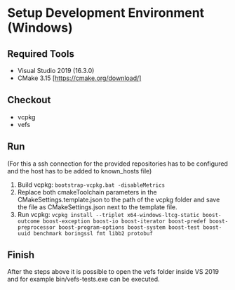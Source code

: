 # Setup Development Environment (Windows)
## Required Tools
- Visual Studio 2019 (16.3.0) 
- CMake 3.15 [https://cmake.org/download/]

## Checkout
- vcpkg
- vefs

## Run
(For this a ssh connection for the provided repositories has to be configured and the host has to be added to known_hosts file)
1. Build vcpkg: `bootstrap-vcpkg.bat -disableMetrics`
2. Replace both cmakeToolchain parameters in the CMakeSettings.template.json to the path of the vcpkg folder and save the file as CMakeSettings.json next to the template file.
3. Run vcpkg: `vcpkg install --triplet x64-windows-ltcg-static boost-outcome boost-exception boost-io boost-iterator boost-predef boost-preprocessor boost-program-options boost-system boost-test boost-uuid benchmark boringssl fmt libb2 protobuf`

## Finish
After the steps above it is possible to open the vefs folder inside VS 2019 and for example bin/vefs-tests.exe can be executed.
